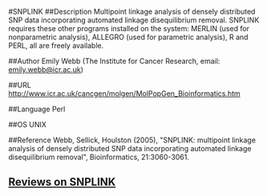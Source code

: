 #SNPLINK
##Description
Multipoint linkage analysis of densely distributed SNP data incorporating automated linkage disequilibrium removal. SNPLINK requires these other programs installed on the system: MERLIN (used for nonparametric analysis), ALLEGRO (used for parametric analysis), R and PERL, all are freely available.

##Author
Emily Webb (The Institute for Cancer Research, email: emily.webb@icr.ac.uk)

##URL
http://www.icr.ac.uk/cancgen/molgen/MolPopGen_Bioinformatics.htm

##Language
Perl

##OS
UNIX

##Reference
Webb, Sellick, Houlston (2005), "SNPLINK: multipoint linkage analysis of densely distributed SNP data incorporating automated linkage disequilibrium removal", Bioinformatics, 21:3060-3061.


## [Reviews on SNPLINK](https://github.com/gaow/genetic-analysis-software/issues/541)